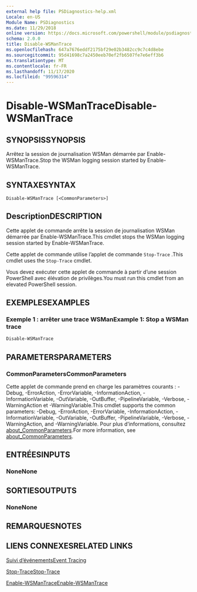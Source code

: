 ```yaml
---
external help file: PSDiagnostics-help.xml
Locale: en-US
Module Name: PSDiagnostics
ms.date: 11/29/2018
online version: https://docs.microsoft.com/powershell/module/psdiagnostics/disable-wsmantrace?view=powershell-7.2&WT.mc_id=ps-gethelp
schema: 2.0.0
title: Disable-WSManTrace
ms.openlocfilehash: 647a7676eddf2175bf29e02b3482cc9c7c4d8ebe
ms.sourcegitcommit: 95d41698c7a2450eeb70ef2fb6507fe7e6eff3b6
ms.translationtype: MT
ms.contentlocale: fr-FR
ms.lasthandoff: 11/17/2020
ms.locfileid: "99596314"
---
```

# <span data-ttu-id="1b39e-102">Disable-WSManTrace</span><span class="sxs-lookup"><span data-stu-id="1b39e-102">Disable-WSManTrace</span></span>

## <span data-ttu-id="1b39e-103">SYNOPSIS</span><span class="sxs-lookup"><span data-stu-id="1b39e-103">SYNOPSIS</span></span>
<span data-ttu-id="1b39e-104">Arrêtez la session de journalisation WSMan démarrée par Enable-WSManTrace.</span><span class="sxs-lookup"><span data-stu-id="1b39e-104">Stop the WSMan logging session started by Enable-WSManTrace.</span></span>

## <span data-ttu-id="1b39e-105">SYNTAXE</span><span class="sxs-lookup"><span data-stu-id="1b39e-105">SYNTAX</span></span>

```
Disable-WSManTrace [<CommonParameters>]
```

## <span data-ttu-id="1b39e-106">Description</span><span class="sxs-lookup"><span data-stu-id="1b39e-106">DESCRIPTION</span></span>
<span data-ttu-id="1b39e-107">Cette applet de commande arrête la session de journalisation WSMan démarrée par Enable-WSManTrace.</span><span class="sxs-lookup"><span data-stu-id="1b39e-107">This cmdlet stops the WSMan logging session started by Enable-WSManTrace.</span></span>

<span data-ttu-id="1b39e-108">Cette applet de commande utilise l’applet de commande `Stop-Trace` .</span><span class="sxs-lookup"><span data-stu-id="1b39e-108">This cmdlet uses the `Stop-Trace` cmdlet.</span></span>

<span data-ttu-id="1b39e-109">Vous devez exécuter cette applet de commande à partir d’une session PowerShell avec élévation de privilèges.</span><span class="sxs-lookup"><span data-stu-id="1b39e-109">You must run this cmdlet from an elevated PowerShell session.</span></span>

## <span data-ttu-id="1b39e-110">EXEMPLES</span><span class="sxs-lookup"><span data-stu-id="1b39e-110">EXAMPLES</span></span>

### <span data-ttu-id="1b39e-111">Exemple 1 : arrêter une trace WSMan</span><span class="sxs-lookup"><span data-stu-id="1b39e-111">Example 1: Stop a WSMan trace</span></span>

```powershell
Disable-WSManTrace
```

## <span data-ttu-id="1b39e-112">PARAMETERS</span><span class="sxs-lookup"><span data-stu-id="1b39e-112">PARAMETERS</span></span>

### <span data-ttu-id="1b39e-113">CommonParameters</span><span class="sxs-lookup"><span data-stu-id="1b39e-113">CommonParameters</span></span>

<span data-ttu-id="1b39e-114">Cette applet de commande prend en charge les paramètres courants : -Debug, -ErrorAction, -ErrorVariable, -InformationAction, -InformationVariable, -OutVariable, -OutBuffer, -PipelineVariable, -Verbose, -WarningAction et -WarningVariable.</span><span class="sxs-lookup"><span data-stu-id="1b39e-114">This cmdlet supports the common parameters: -Debug, -ErrorAction, -ErrorVariable, -InformationAction, -InformationVariable, -OutVariable, -OutBuffer, -PipelineVariable, -Verbose, -WarningAction, and -WarningVariable.</span></span> <span data-ttu-id="1b39e-115">Pour plus d’informations, consultez [about_CommonParameters](https://go.microsoft.com/fwlink/?LinkID=113216).</span><span class="sxs-lookup"><span data-stu-id="1b39e-115">For more information, see [about_CommonParameters](https://go.microsoft.com/fwlink/?LinkID=113216).</span></span>

## <span data-ttu-id="1b39e-116">ENTRÉES</span><span class="sxs-lookup"><span data-stu-id="1b39e-116">INPUTS</span></span>

### <span data-ttu-id="1b39e-117">None</span><span class="sxs-lookup"><span data-stu-id="1b39e-117">None</span></span>

## <span data-ttu-id="1b39e-118">SORTIES</span><span class="sxs-lookup"><span data-stu-id="1b39e-118">OUTPUTS</span></span>

### <span data-ttu-id="1b39e-119">None</span><span class="sxs-lookup"><span data-stu-id="1b39e-119">None</span></span>

## <span data-ttu-id="1b39e-120">REMARQUES</span><span class="sxs-lookup"><span data-stu-id="1b39e-120">NOTES</span></span>

## <span data-ttu-id="1b39e-121">LIENS CONNEXES</span><span class="sxs-lookup"><span data-stu-id="1b39e-121">RELATED LINKS</span></span>

[<span data-ttu-id="1b39e-122">Suivi d’événements</span><span class="sxs-lookup"><span data-stu-id="1b39e-122">Event Tracing</span></span>](/windows/desktop/ETW/event-tracing-portal)

[<span data-ttu-id="1b39e-123">Stop-Trace</span><span class="sxs-lookup"><span data-stu-id="1b39e-123">Stop-Trace</span></span>](stop-trace.md)

[<span data-ttu-id="1b39e-124">Enable-WSManTrace</span><span class="sxs-lookup"><span data-stu-id="1b39e-124">Enable-WSManTrace</span></span>](Enable-WSManTrace.md)

